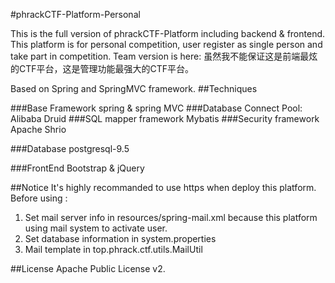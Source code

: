 #phrackCTF-Platform-Personal

This is the full version of phrackCTF-Platform including backend & frontend. This platform is for personal competition, user register as single person and take part in competition. Team version is here:
虽然我不能保证这是前端最炫的CTF平台，这是管理功能最强大的CTF平台。

Based on Spring and SpringMVC framework.
##Techniques

###Base Framework
spring & spring MVC
###Database Connect Pool:
Alibaba Druid
###SQL mapper framework
Mybatis
###Security framework
Apache Shrio

###Database
postgresql-9.5

###FrontEnd
Bootstrap & jQuery

##Notice
It's highly recommanded to use https when deploy this platform.
Before using :
1. Set mail server info in resources/spring-mail.xml because this platform using mail system to activate user.
2. Set database information in system.properties
3. Mail template in top.phrack.ctf.utils.MailUtil

##License
Apache Public License v2.